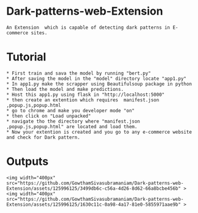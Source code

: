 # Dark-patterns-web-Extension
    An Extension  which is capable of detecting dark patterns in E-commerce sites.
# Tutorial
    * First train and sava the model by running "bert.py"
    * After saving the model in the "model" directory locate "app1.py"
    * In app1.py make the scrapper using Beautifulsoup package in python
    * Then load the model and make predictions.
    * Host this app1.py using flask in "http://localhost:5000"
    * then create an extention which requires  manifest.json ,popup.js,popup.html
    * go to chrome and make you developer mode "on"
    * then click on "Load unpacked"
    * navigate tho the directory where "manifest.json ,popup.js,popup.html" are located and load them.
    * Now your extention is created and you go to any e-commerce website and check for Dark pattern.
# Outputs

    <img width="400px" src="https://github.com/GowthamSivasubramaniam/Dark-patterns-web-Extension/assets/125996125/3499db6c-c56a-4d26-8d62-66a8bcbe456b" >
    <img width="400px" src="https://github.com/GowthamSivasubramaniam/Dark-patterns-web-Extension/assets/125996125/1630c11c-0a98-4a17-81e0-5855971aae9b" >



